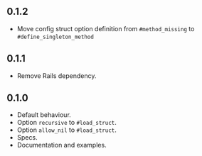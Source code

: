 ## 0.1.2

- Move config struct option definition from `#method_missing` to `#define_singleton_method`

## 0.1.1

- Remove Rails dependency.

## 0.1.0

- Default behaviour.
- Option `recursive` to `#load_struct`.
- Option `allow_nil` to `#load_struct`.
- Specs.
- Documentation and examples.
